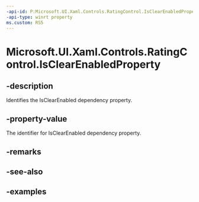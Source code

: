 ```yaml
---
-api-id: P:Microsoft.UI.Xaml.Controls.RatingControl.IsClearEnabledProperty
-api-type: winrt property
ms.custom: RS5
---
```

<!-- Property syntax.
public DependencyProperty IsClearEnabledProperty { get; }
-->

# Microsoft.UI.Xaml.Controls.RatingControl.IsClearEnabledProperty


## -description

Identifies the IsClearEnabled dependency property.


## -property-value

The identifier for IsClearEnabled dependency property.


## -remarks


## -see-also


## -examples


